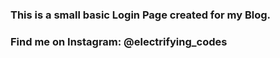 ### This is a small basic Login Page created for my Blog.

### Find me on Instagram: @electrifying_codes

###